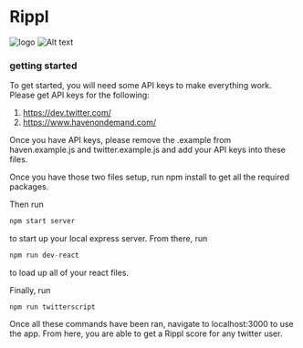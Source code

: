 # Rippl
![logo](public/img/rippl-sml.png)
![Alt text](public/img/examplescreen.png)
### getting started
To get started, you will need some API keys to make everything work.  Please get API keys for the following:

1. https://dev.twitter.com/
2. https://www.havenondemand.com/

Once you have API keys, please remove the .example from haven.example.js and twitter.example.js and add your API keys into these files.

Once you have those two files setup, run npm install to get all the required packages.

Then run 
```javascript
npm start server
```
to start up your local express server.  From there, run 
```javascript
npm run dev-react
```
to load up all of your react files.

Finally, run 
```javascrit
npm run twitterscript
```
Once all these commands have been ran, navigate to localhost:3000 to use the app.  From here, you are able to get a Rippl score for any twitter user.
